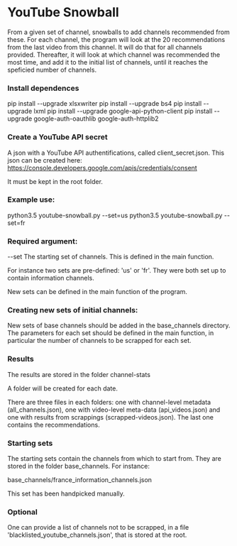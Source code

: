 # YouTube Snowball

From a given set of channel, snowballs to add channels recommended from these.
For each channel, the program will look at the 20 recommendations from the last video from this channel.
It will do that for all channels provided. Thereafter, it will look at which channel was recommended the most time, and add it to the initial list of channels, until it reaches the speficied number of channels.

### Install dependences

pip install --upgrade xlsxwriter
pip install --upgrade bs4
pip install --upgrade lxml
pip install --upgrade google-api-python-client
pip install --upgrade google-auth-oauthlib google-auth-httplib2

### Create a YouTube API secret 

A json with a YouTube API authentifications, called client_secret.json. This json can be created here:
https://console.developers.google.com/apis/credentials/consent

It must be kept in the root folder. 

### Example use:

python3.5 youtube-snowball.py --set=us
python3.5 youtube-snowball.py --set=fr

### Required argument:

  --set The starting set of channels. This is defined in the main function.

For instance two sets are pre-defined: 'us' or 'fr'. They were both set up to contain information channels.

New sets can be defined in the main function of the program.

### Creating new sets of initial channels:

New sets of base channels should be added in the base_channels directory. 
The parameters for each set should be defined in the main function, in particular the number of channels to be scrapped for each set.

### Results

The results are stored in the folder channel-stats

A folder will be created for each date.

There are three files in each folders: one with channel-level metadata (all_channels.json), one with video-level meta-data (api_videos.json) and one with results from scrappings (scrapped-videos.json). The last one contains the recommendations.

### Starting sets

The starting sets contain the channels from which to start from. They are stored in the folder base_channels. For instance:
 
base_channels/france_information_channels.json

This set has been handpicked manually.

### Optional

One can provide a list of channels not to be scrapped, in a file 'blacklisted_youtube_channels.json', that is stored at the root.

